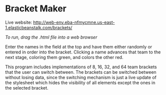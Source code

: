# Bracket Maker

Live website: http://web-env.eba-nfmycmne.us-east-1.elasticbeanstalk.com/brackets/

*To run, drag the .html file into a web browser*

Enter the names in the field at the top and have them either randomly or entered in order into the bracket. Clicking a name advances that team to the next stage, coloring them green, and colors the other red. 

This program includes implementations of 8, 16, 32, and 64 team brackets that the user can switch between. The brackets can be switched between without losing data, since the switching mechanism is just a live update of the stylesheet which hides the visibility of all elements except the ones in the selected bracket.
